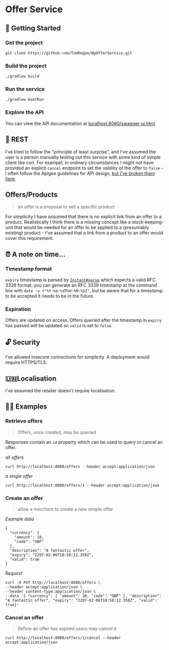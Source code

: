 # Offer Service

## 🧭 Getting Started

### Get the project

`git clone https://github.com/TomRegan/WpOfferService.git`

### Build the project

`./gradlew build`

### Run the service

`./gradlew bootRun`

### Explore the API

You can view the API documentation at [localhost:8080/swagger-ui.html]([http://localhost:8080/swagger-ui.html])

## 🛌 REST

I've tried to follow the "principle of least surprise", and I've assumed the user is a person manually testing out this
service with some kind of simple client like curl. For exampel, in ordinary circumstances I might not have provided an explicit
`cancel` endpoint to set the validity of the offer to `false` - I often follow the Apigee guidelines for API design,
[but I've broken them here](https://apigee.com/about/blog/technology/restful-api-design-nouns-are-good-verbs-are-bad).

## Offers/Products

> an offer is a proposal to sell a specific product

For simplicity I have assumed that there is no explicit link from an offer to a product. Realistically I think there
is a missing concept like a stock-keeping-unit that would be needed for an offer to be applied to a (presumably
existing) product - I've assumed that a link from a product to an offer would cover this requirement.

## ⏰ A note on time...

### Timestamp format

`expiry` timestamp is parsed by [`Instant#parse`](https://docs.oracle.com/javase/8/docs/api/java/time/Instant.html#parse-java.lang.CharSequence-)
 which expects a valid RFC 3339 format: you can generate an RFC
 3339 timestamp at the command line with `date -u +"%Y-%m-%dT%H:%M:%SZ"`, but be aware that for a timestamp to be
 accepted it needs to be in the future.

### Expiration

Offers are updated on access. Offers queried after the timestamp in `expiry` has passed will be updated so `valid` is
set to `false`.

## 🔓 Security

I've allowed insecure connections for simplicity. A deployment would require HTTPS/TLS.

## 🇺🇳Localisation

I've assumed the retailer doesn't require localisation.

## 🏃‍♀ Examples

### Retrieve offers

> Offers, once created, may be queried

Responses contain an `id` property which can be used to query or cancel an offer.

*all offers*

```
curl http://localhost:8080/offers --header accept:application/json
```

*a single offer*

```
curl http://localhost:8080/offers/1 --header accept:application/json
```

### Create an offer

> allow a merchant to create a new simple offer

*Example data*

```
{
  "currency": {
    "amount": 10,
    "code": "GBP"
  },
  "description": "A fantastic offer",
  "expiry": "2207-02-06T18:50:12.358Z",
  "valid": true
}
```

*Request*

```
curl -X PUT http://localhost:8080/offers \
--header accept:application/json \
--header content-type:application/json \
--data '{ "currency": { "amount": 10, "code": "GBP" }, "description": "A fantastic offer", "expiry": "2207-02-06T18:50:12.358Z", "valid": true}'
```

### Cancel an offer

> Before an offer has expired users may cancel it

```
curl http://localhost:8080/offers/1/cancel --header accept:application/json
```